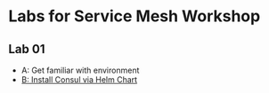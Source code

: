 # Labs for Service Mesh Workshop

## Lab 01

* A: Get familiar with environment
* [B: Install Consul via Helm Chart](lab-01/B-Install-Consul/index.md)

